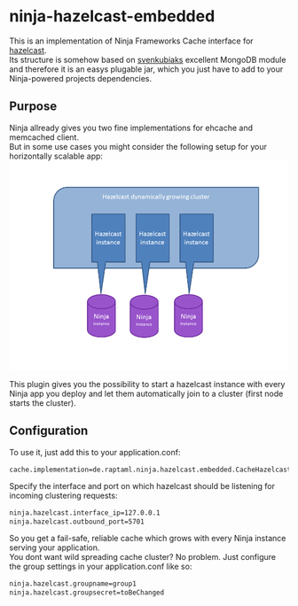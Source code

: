 # ninja-hazelcast-embedded

This is an implementation of Ninja Frameworks Cache interface for [hazelcast][2].  
Its structure is somehow based on [svenkubiaks][1] excellent MongoDB module and therefore it is an easys plugable jar, which you just have to add to your Ninja-powered projects dependencies.
## Purpose
Ninja allready gives you two fine implementations for ehcache and memcached client.  
But in some use cases you might consider the following setup for your horizontally scalable app:  
![alt tag](https://github.com/raptaml/ninja-hazelcast-embedded/blob/master/hazelcast.png)

This plugin gives you the possibility to start a hazelcast instance with every Ninja app you deploy and let them automatically join to a cluster (first node starts the cluster).
## Configuration
To use it, just add this to your application.conf:
```
cache.implementation=de.raptaml.ninja.hazelcast.embedded.CacheHazelcastImpl
```
Specify the interface and port on which hazelcast should be listening for incoming clustering requests:
```
ninja.hazelcast.interface_ip=127.0.0.1
ninja.hazelcast.outbound_port=5701
```
So you get a fail-safe, reliable cache which grows with every Ninja instance serving your application.  
You dont want wild spreading cache cluster? No problem. Just configure the group settings in your application.conf like so:  
```
ninja.hazelcast.groupname=group1
ninja.hazelcast.groupsecret=toBeChanged
```








[1]: https://github.com/svenkubiak/ninja-mongodb
[2]: http://www.hazelcast.org/
[3]: https://github.com/mongodb/morphia/wiki/GettingStarted
